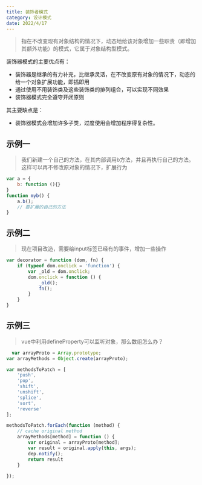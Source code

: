 ```yaml
---
title: 装饰者模式 
category: 设计模式
date: 2022/4/17
---
```


> 指在不改变现有对象结构的情况下，动态地给该对象增加一些职责（即增加其额外功能）的模式，它属于对象结构型模式。

装饰器模式的主要优点有：

- 装饰器是继承的有力补充，比继承灵活，在不改变原有对象的情况下，动态的给一个对象扩展功能，即插即用
- 通过使用不用装饰类及这些装饰类的排列组合，可以实现不同效果
- 装饰器模式完全遵守开闭原则

其主要缺点是：

- 装饰器模式会增加许多子类，过度使用会增加程序得复杂性。

## 示例一

> 我们新建一个自己的方法，在其内部调用b方法，并且再执行自己的方法。这样可以再不修改原对象的情况下，扩展行为

```javascript
var a = {
    b: function (){}
}
function myb() {
    a.b();
    // 要扩展的自己的方法
}
```

## 示例二

> 现在项目改造，需要给input标签已经有的事件，增加一些操作

```javascript
var decorator = function (dom, fn) {
    if (typeof dom.onclick = 'function') {
        var _old = dom.onclick;
        dom.onclick = function () {
            _old();
            fn();
        }
    }
}
```

## 示例三

> vue中利用defineProperty可以监听对象，那么数组怎么办？

```javascript
  var arrayProto = Array.prototype;
var arrayMethods = Object.create(arrayProto);

var methodsToPatch = [
    'push',
    'pop',
    'shift',
    'unshift',
    'splice',
    'sort',
    'reverse'
];

methodsToPatch.forEach(function (method) {
    // cache original method
    arrayMethods[method] = function () {
        var original = arrayProto[method];
        var result = original.apply(this, args);
        dep.notify();
        return result
    }
 
});
```
